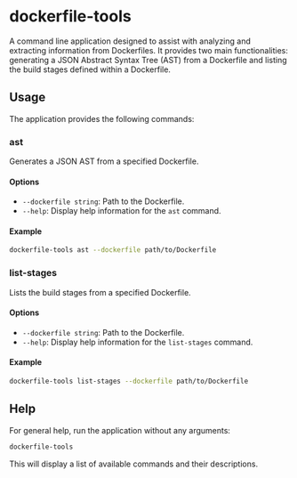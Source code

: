# dockerfile-tools

A command line application designed to assist with analyzing and extracting
information from Dockerfiles. It provides two main functionalities: generating a
JSON Abstract Syntax Tree (AST) from a Dockerfile and listing the build stages
defined within a Dockerfile.

## Usage

The application provides the following commands:

### ast

Generates a JSON AST from a specified Dockerfile.

#### Options

- `--dockerfile string`: Path to the Dockerfile.
- `--help`: Display help information for the `ast` command.

#### Example

```bash
dockerfile-tools ast --dockerfile path/to/Dockerfile
```

### list-stages

Lists the build stages from a specified Dockerfile.

#### Options

- `--dockerfile string`: Path to the Dockerfile.
- `--help`: Display help information for the `list-stages` command.

#### Example

```bash
dockerfile-tools list-stages --dockerfile path/to/Dockerfile
```

## Help

For general help, run the application without any arguments:

```bash
dockerfile-tools
```

This will display a list of available commands and their descriptions.
